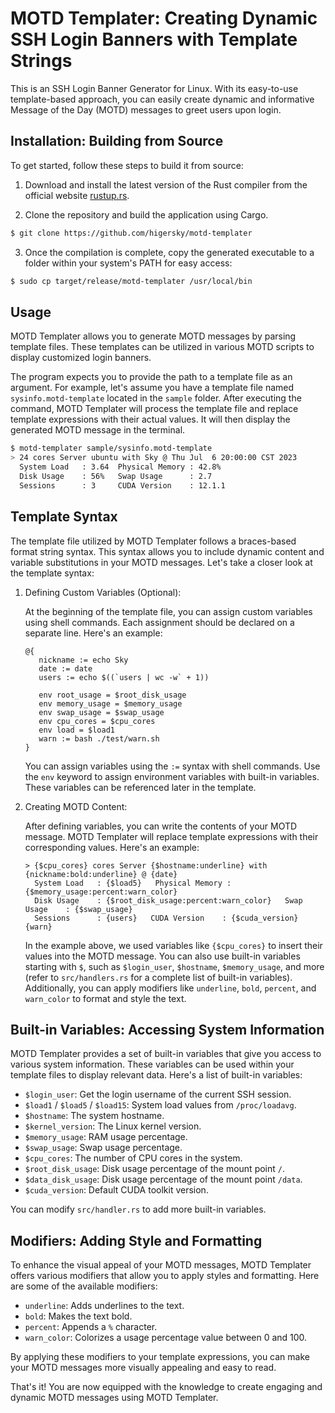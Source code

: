 # MOTD Templater: Creating Dynamic SSH Login Banners with Template Strings

This is an SSH Login Banner Generator for Linux. With its easy-to-use template-based approach, you can easily create dynamic and informative Message of the Day (MOTD) messages to greet users upon login.

## Installation: Building from Source

To get started, follow these steps to build it from source:

1. Download and install the latest version of the Rust compiler from the official website [rustup.rs](https://rustup.rs/). 
    
2. Clone the repository and build the application using Cargo.

```bash
$ git clone https://github.com/higersky/motd-templater
```

3. Once the compilation is complete, copy the generated executable to a folder within your system's PATH for easy access:

```bash
$ sudo cp target/release/motd-templater /usr/local/bin
```

## Usage

MOTD Templater allows you to generate MOTD messages by parsing template files. These templates can be utilized in various MOTD scripts to display customized login banners.

The program expects you to provide the path to a template file as an argument. For example, let's assume you have a template file named `sysinfo.motd-template` located in the `sample` folder. After executing the command, MOTD Templater will process the template file and replace template expressions with their actual values. It will then display the generated MOTD message in the terminal.

```bash
$ motd-templater sample/sysinfo.motd-template
> 24 cores Server ubuntu with Sky @ Thu Jul  6 20:00:00 CST 2023
  System Load   : 3.64  Physical Memory : 42.8%
  Disk Usage    : 56%   Swap Usage      : 2.7
  Sessions      : 3     CUDA Version    : 12.1.1
```

## Template Syntax

The template file utilized by MOTD Templater follows a braces-based format string syntax. This syntax allows you to include dynamic content and variable substitutions in your MOTD messages. Let's take a closer look at the template syntax:

1.  Defining Custom Variables (Optional):
    
    At the beginning of the template file, you can assign custom variables using shell commands. Each assignment should be declared on a separate line. Here's an example:
    
    ```text
    @{
       nickname := echo Sky
       date := date
       users := echo $((`users | wc -w` + 1))
    
       env root_usage = $root_disk_usage
       env memory_usage = $memory_usage
       env swap_usage = $swap_usage
       env cpu_cores = $cpu_cores
       env load = $load1
       warn := bash ./test/warn.sh
    }
    ```
    
    You can assign variables using the `:=` syntax with shell commands. Use the `env` keyword to assign environment variables with built-in variables. These variables can be referenced later in the template.
    
2.  Creating MOTD Content:
    
    After defining variables, you can write the contents of your MOTD message. MOTD Templater will replace template expressions with their corresponding values. Here's an example:
        
    ```text
    > {$cpu_cores} cores Server {$hostname:underline} with {nickname:bold:underline} @ {date}
      System Load   : {$load5}   Physical Memory : {$memory_usage:percent:warn_color}
      Disk Usage    : {$root_disk_usage:percent:warn_color}   Swap Usage    : {$swap_usage}
      Sessions      : {users}   CUDA Version    : {$cuda_version}
    {warn}
    ```
    
    In the example above, we used variables like `{$cpu_cores}` to insert their values into the MOTD message. You can also use built-in variables starting with `$`, such as `$login_user`, `$hostname`, `$memory_usage`, and more (refer to `src/handlers.rs` for a complete list of built-in variables). Additionally, you can apply modifiers like `underline`, `bold`, `percent`, and `warn_color` to format and style the text.
    

## Built-in Variables: Accessing System Information

MOTD Templater provides a set of built-in variables that give you access to various system information. These variables can be used within your template files to display relevant data. Here's a list of built-in variables:

*   `$login_user`: Get the login username of the current SSH session.
*   `$load1` / `$load5` / `$load15`: System load values from `/proc/loadavg`.
*   `$hostname`: The system hostname.
*   `$kernel_version`: The Linux kernel version.
*   `$memory_usage`: RAM usage percentage.
*   `$swap_usage`: Swap usage percentage.
*   `$cpu_cores`: The number of CPU cores in the system.
*   `$root_disk_usage`: Disk usage percentage of the mount point `/`.
*   `$data_disk_usage`: Disk usage percentage of the mount point `/data`.
*   `$cuda_version`: Default CUDA toolkit version.

You can modify `src/handler.rs` to add more built-in variables.

## Modifiers: Adding Style and Formatting

To enhance the visual appeal of your MOTD messages, MOTD Templater offers various modifiers that allow you to apply styles and formatting. Here are some of the available modifiers:

*   `underline`: Adds underlines to the text.
*   `bold`: Makes the text bold.
*   `percent`: Appends a `%` character.
*   `warn_color`: Colorizes a usage percentage value between 0 and 100.

By applying these modifiers to your template expressions, you can make your MOTD messages more visually appealing and easy to read.

That's it! You are now equipped with the knowledge to create engaging and dynamic MOTD messages using MOTD Templater. 
